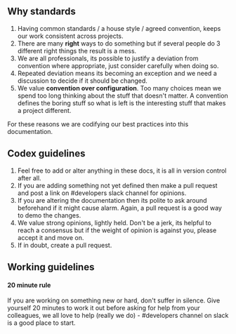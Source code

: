 ## Why standards

1. Having common standards / a house style / agreed convention, keeps our work consistent across projects.
2. There are many **right** ways to do something but if several people do 3 different right things the result is a mess. 
3. We are all professionals, its possible to justify a deviation from convention where appropriate, just consider carefully when doing so.
4. Repeated deviation means its becoming an exception and we need a discussion to decide if it should be changed.
5. We value **convention over configuration**. Too many choices mean we spend too long thinking about the stuff that doesn't matter. A convention defines the boring stuff so what is left is the interesting stuff that makes a project different.

For these reasons we are codifying our best practices into this documentation.

## Codex guidelines

1. Feel free to add or alter anything in these docs, it is all in version control after all.
2. If you are adding something not yet defined then make a pull request and post a link on #developers slack channel for opinions.
3. If you are altering the documentation then its polite to ask around beforehand if it might cause alarm. Again, a pull request is a good way to demo the changes.
4. We value strong opinions, lightly held. Don't be a jerk, its helpful to reach a consensus but if the weight of opinion is against you, please accept it and move on.
5. If in doubt, create a pull request.

## Working guidelines

#### 20 minute rule

If you are working on something new or hard, don't suffer in silence. Give yourself 20 minutes to
work it out before asking for help from your colleagues, we all love to help (really we do) - #developers channel 
on slack is a good place to start.